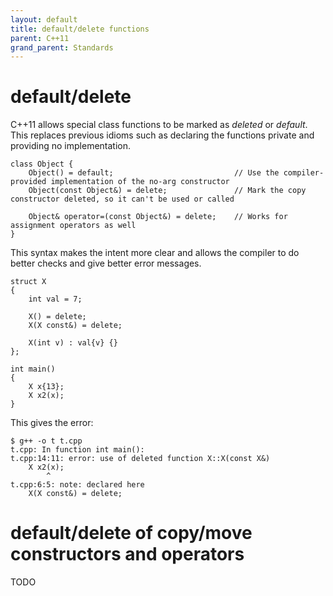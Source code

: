 ```yaml
---
layout: default
title: default/delete functions
parent: C++11
grand_parent: Standards
---
```


# default/delete
C++11 allows special class functions to be marked
as *deleted* or *default*.
This replaces previous idioms such as declaring the functions private
and providing no implementation.

    class Object {
        Object() = default;                           // Use the compiler-provided implementation of the no-arg constructor
        Object(const Object&) = delete;               // Mark the copy constructor deleted, so it can't be used or called

        Object& operator=(const Object&) = delete;    // Works for assignment operators as well
    }

This syntax makes the intent more clear and allows the compiler to do better checks
and give better error messages.

    struct X
    {
        int val = 7;

        X() = delete;
        X(X const&) = delete;

        X(int v) : val{v} {}
    };

    int main()
    {
        X x{13};
        X x2(x);
    }

This gives the error:

    $ g++ -o t t.cpp
    t.cpp: In function int main():
    t.cpp:14:11: error: use of deleted function X::X(const X&)
        X x2(x);
            ^
    t.cpp:6:5: note: declared here
        X(X const&) = delete;

# default/delete of copy/move constructors and operators

TODO